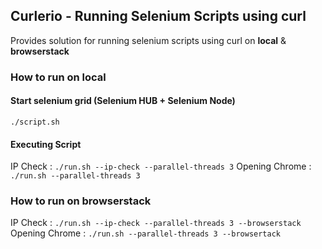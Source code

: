 ## Curlerio - Running Selenium Scripts using curl

Provides solution for running selenium scripts using curl on **local** & **browserstack**

### How to run on local

#### Start selenium grid (Selenium HUB + Selenium Node)

`./script.sh`

#### Executing Script

IP Check : `./run.sh --ip-check --parallel-threads 3`
Opening Chrome : `./run.sh --parallel-threads 3`

### How to run on browserstack

IP Check : `./run.sh --ip-check --parallel-threads 3 --browserstack`
Opening Chrome : `./run.sh --parallel-threads 3 --browsertack`
